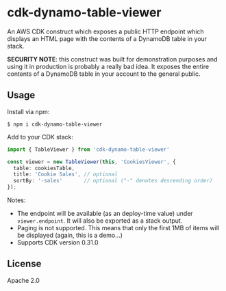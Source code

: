 # cdk-dynamo-table-viewer

An AWS CDK construct which exposes a public HTTP endpoint which displays an HTML
page with the contents of a DynamoDB table in your stack.

__SECURITY NOTE__: this construct was built for demonstration purposes and
using it in production is probably a really bad idea. It exposes the entire
contents of a DynamoDB table in your account to the general public.

## Usage

Install via npm:

```shell
$ npm i cdk-dynamo-table-viewer
```

Add to your CDK stack:

```ts
import { TableViewer } from 'cdk-dynamo-table-viewer'

const viewer = new TableViewer(this, 'CookiesViewer', {
  table: cookiesTable,
  title: 'Cookie Sales', // optional
  sortBy: '-sales'       // optional ("-" denotes descending order)
});
```

Notes:

- The endpoint will be available (as an deploy-time value) under `viewer.endpoint`.
  It will also be exported as a stack output.
- Paging is not supported. This means that only the first 1MB of items will be
  displayed (again, this is a demo...)
- Supports CDK version 0.31.0

## License

Apache 2.0
